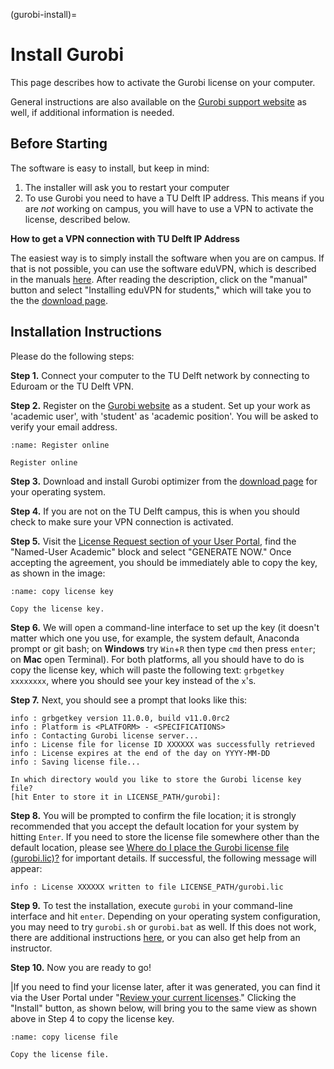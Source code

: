(gurobi-install)=
# Install Gurobi

This page describes how to activate the Gurobi license on your computer.

General instructions are also available on the [Gurobi support website](https://support.gurobi.com/hc/en-us/articles/14799677517585) as well, if additional information is needed.

## Before Starting

The software is easy to install, but keep in mind:

1. The installer will ask you to restart your computer
2. To use Gurobi you need to have a TU Delft IP address. This means if you are _not_ working on campus, you will have to use a VPN to activate the license, described below.

**How to get a VPN connection with TU Delft IP Address**

The easiest way is to simply install the software when you are on campus. If that is not possible, you can use the software eduVPN, which is described in the manuals [here](https://www.tudelft.nl/en/it-manuals/applications/vpn). After reading the description, click on the "manual" button and select "Installing eduVPN for students," which will take you to the the [download page](https://tudelft.eduvpn.nl/portal/home).

## Installation Instructions

Please do the following steps:

**Step 1.**
Connect your computer to the TU Delft network by connecting to Eduroam or the TU Delft VPN.

**Step 2.**
Register on the [Gurobi website](https://portal.gurobi.com/iam/register/) as a student. Set up your work as 'academic user', with 'student' as 'academic position'. You will be asked to verify your email address.

```{figure} ./figures/register.png
:name: Register online

Register online
```

**Step 3.**
Download and install Gurobi optimizer from the [download page](https://www.gurobi.com/downloads/gurobi-software/) for your operating system.

**Step 4.**
If you are not on the TU Delft campus, this is when you should check to make sure your VPN connection is activated.

**Step 5.**
Visit the [License Request section of your User Portal](https://portal.gurobi.com/iam/licenses/request), find the "Named-User Academic" block and select "GENERATE NOW." Once accepting the agreement, you should be immediately able to copy the key, as shown in the image:

```{figure} ./figures/keycopy.png
:name: copy license key

Copy the license key.
```

**Step 6.**
We will open a command-line interface to set up the key (it doesn't matter which one you use, for example, the system default, Anaconda prompt or git bash; on **Windows** try `Win`+`R` then type `cmd` then press `enter`; on **Mac** open Terminal). For both platforms, all you should have to do is copy the license key, which will paste the following text: `grbgetkey xxxxxxxx`, where you should see your key instead of the `x`'s.

**Step 7.**
Next, you should see a prompt that looks like this:

```
info : grbgetkey version 11.0.0, build v11.0.0rc2 
info : Platform is <PLATFORM> - <SPECIFICATIONS>
info : Contacting Gurobi license server...
info : License file for license ID XXXXXX was successfully retrieved
info : License expires at the end of the day on YYYY-MM-DD
info : Saving license file...

In which directory would you like to store the Gurobi license key file?
[hit Enter to store it in LICENSE_PATH/gurobi]:
```

**Step 8.**
You will be prompted to confirm the file location; it is strongly recommended that you accept the default location for your system by hitting `Enter`. If you need to store the license file somewhere other than the default location, please see [Where do I place the Gurobi license file (gurobi.lic)?](https://support.gurobi.com/hc/en-us/articles/360013417211) for important details. If successful, the following message will appear:

```
info : License XXXXXX written to file LICENSE_PATH/gurobi.lic
```

**Step 9.**
To test the installation, execute `gurobi` in your command-line interface and hit `enter`. Depending on your operating system configuration, you may need to try `gurobi.sh` or `gurobi.bat` as well. If this does not work, there are additional instructions [here](https://support.gurobi.com/hc/en-us/articles/13417565229713), or you can also get help from an instructor.

**Step 10.**
Now you are ready to go!

|If you need to find your license later, after it was generated, you can find it via the User Portal under "[Review your current licenses](https://portal.gurobi.com/iam/licenses/list)." Clicking the "Install" button, as shown below, will bring you to the same view as shown above in Step 4 to copy the license key. 

```{figure} ./figures/license.png
:name: copy license file

Copy the license file.
```
